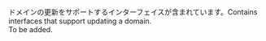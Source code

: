 <Namespace Name="Microsoft.Azure.Management.AppService.Fluent.AppServiceDomain.Update">
  <Docs>
    <summary><span data-ttu-id="8e66f-101">ドメインの更新をサポートするインターフェイスが含まれています。</span><span class="sxs-lookup"><span data-stu-id="8e66f-101">Contains interfaces that support updating a domain.</span></span></summary> 
    <remarks>To be added.</remarks>
  </Docs>
</Namespace>
